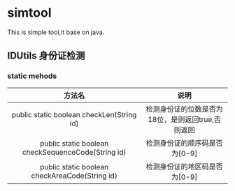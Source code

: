 # simtool
This is simple tool,it base on java.

## IDUtils 身份证检测

### static mehods

|                       方法名                       |                       说明                        |
| :------------------------------------------------: | :-----------------------------------------------: |
|     public static boolean checkLen(String id)      | 检测身份证的位数是否为18位，是则返回true,否则返回 |
| public static boolean checkSequenceCode(String id) |           检测身份证的顺序码是否为[0-9]           |
| public static boolean checkAreaCode(String id) |           检测身份证的地区码是否为[0-9]           |

